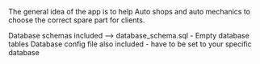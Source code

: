 [comment]: <> (******************* Welcome to Car Parts Shop desktop application *************************)

[comment]: <> (!!! Idea !!!)

[comment]: <> (Car Parts Shop is desktop app for car spare parts.)
The general idea of the app is to help Auto shops and auto mechanics to choose the correct spare part for clients.

[comment]: <> (!!! Current status !!!)

[comment]: <> (In development.)

[comment]: <> (!!! Before first run !!!)

[comment]: <> (Install all modules&#40;packages needed - All required modules for app can be found in "requirements.txt"&#41;)
Database schemas included --> database_schema.sql - Empty database tables
Database config file also included - have to be set to your specific database

[comment]: <> (Get help:)

[comment]: <> (dimitar_hristov86@abv.bg or +359884156033)

[comment]: <> (Creator and maintenance:)

[comment]: <> (Dimitar Hristov)